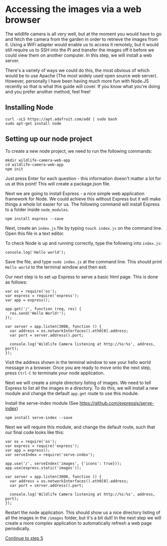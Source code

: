 # Accessing the images via a web browser

The wildlife camera is all very well, but at the moment you would have to go and fetch the camera from the garden in order to retrieve the images from it.
Using a WiFi adapter would enable us to access it remotely, but it would still require us to SSH into the Pi and transfer the images off it before we could view them on another computer. In this step, we will install a web server.

There's a variety of ways we could do this, the most obvious of which would be to use Apache (The most widely used open source web server). However, personally I have been having much more fun with Node.JS recently so that is what this guide will cover. If you know what you're doing and you prefer another method, feel free!

## Installing Node

```
curl -sLS https://apt.adafruit.com/add | sudo bash
sudo apt-get install node
```

## Setting up our node project
To create a new node project, we need to run the following commands:

```
mkdir wildlife-camera-web-app
cd wildlife-camera-web-app
npm init
```

Just press Enter for each question - this information doesn't matter a lot for us at this point! This will create a package.json file.

Next we are going to install Express - a nice simple web application framework for Node. We could achieve this without Express but it will make things a whole lot easier for us. The following command will install Express to a folder inside `node_modules`.

```npm install express --save```

Next, create an `index.js` file by typing `touch index.js` on the command line. Open this file in a text editor.

To check Node is up and running correctly, type the following into `index.js`:

```
console.log('Hello world');
```

Save the file, and type `node index.js` at the command line. This should print `Hello world` to the terminal window and then exit.

Our next step is to set up Express to serve a basic html page. This is done as follows:

```
var os = require('os');
var express = require('express');
var app = express();

app.get('/', function (req, res) {
  res.send('Hello World!');
});

var server = app.listen(3000, function () {
  var address = os.networkInterfaces().eth0[0].address;
  var port = server.address().port;

  console.log('Wildlife Camera listening at http://%s:%s', address, port);
});
```

Visit the address shown in the terminal window to see your hello world message in a browser. Once you are ready to move onto the next step, press `Ctrl-C` to terminate your node application.

Next we will create a simple directory listing of images. We need to tell Express to list all the images in a directory. To do this, we will install a new module and change the default `app.get` route to use this module.

Install the serve-index module (See https://github.com/expressjs/serve-index)
```
npm install serve-index --save
```

Next we will require this module, and change the default route, such that our final code looks like this:

```
var os = require('os');
var express = require('express');
var app = express();
var serveIndex = require('serve-index');

app.use('/', serveIndex('images', {'icons': true}));
app.use(express.static('images'));

var server = app.listen(3000, function () {
  var address = os.networkInterfaces().eth0[0].address;
  var port = server.address().port;

  console.log('Wildlife Camera listening at http://%s:%s', address, port);
});
```

Restart the node application. This should show us a nice directory listing of all the images in the `/images` folder, but it's a bit dull! In the next step we will create a more complex application to automatically refresh a web page periodically.

[Continue to step 5](step-5.md)
